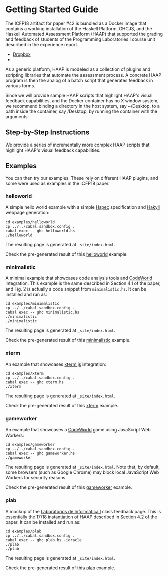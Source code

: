 # Getting Started Guide

The ICFP18 artifact for paper #42 is bundled as a Docker image that contains a working installation of the Haskell Platform, GHCJS, and the Haskell Automated Assessment Platform (HAAP) that supported the grading and feedback of students of the Programming Laboratories I course unit described in the experience report.

* [Dropbox]()
* 

As a generic platform, HAAP is modeled as a collection of plugins and scripting libraries that automate the assessment process.
A concrete HAAP program is then the analog of a batch script that generates feedback in various forms.

Since we will provide sample HAAP scripts that highlight HAAP's visual feedback capabilities, and the Docker container has no X window system, we recommend binding a directory in the host system, say ~/Desktop, to a path inside the container, say /Desktop, by running the container with the arguments:

## Step-by-Step Instructions

We provide a series of incrementally more complex HAAP scripts that highlight HAAP's visual feedback capabilities.

## Examples

You can then try our examples. These rely on different HAAP plugins, and some were used as examples in the ICFP18 paper.

### helloworld

A simple hello world example with a simple [Hspec](https://hspec.github.io/) specification and [Hakyll](https://jaspervdj.be/hakyll/) webpage generation:

```
cd examples/helloworld
cp ../../cabal.sandbox.config .
cabal exec -- ghc helloworld.hs
./helloworld
```

The resulting page is generated at `_site/index.html`.

Check the pre-generated result of this [helloworld](https://haslab.github.io/HAAP/examples/helloworld/site/index.html) example.

### minimalistic

A minimal example that showcases code analysis tools and [CodeWorld](https://github.com/google/codeworld) integration. This example is the same described in Section 4.1 of the paper, and Fig. 2 is actually a code snippet from `minimalistic.hs`. It can be installed and run as:

```
cd examples/minimalistic
cp ../../cabal.sandbox.config .
cabal exec -- ghc minimalistic.hs
./minimalistic
./minimalistic
```

The resulting page is generated at `_site/index.html`. 

Check the pre-generated result of this [minimalistic](https://haslab.github.io/HAAP/examples/minimalistic/site/index.html) example.

### xterm

An example that showcases [xterm.js](https://xtermjs.org/) integration:

```
cd examples/xterm
cp ../../cabal.sandbox.config .
cabal exec -- ghc xterm.hs
./xterm
```

The resulting page is generated at `_site/index.html`.

Check the pre-generated result of this [xterm](https://haslab.github.io/HAAP/examples/xterm/site/index.html) example.

### gameworker

An example that showcases a [CodeWorld](https://github.com/google/codeworld) game using JavaScript Web Workers:

```
cd examples/gameworker
cp ../../cabal.sandbox.config .
cabal exec -- ghc gameworker.hs
./gameworker
```

The resulting page is generated at `_site/index.html`.
Note that, by default, some browsers (such as Google Chrome) may block local JavaScript Web Workers for security reasons.

Check the pre-generated result of this [gameworker](https://haslab.github.io/HAAP/examples/gameworker/site/index.html) example.

### plab

A mockup of the [Laboratórios de Informática I](https://haslab.github.io/Teaching/LI1/) class feedback page. This is essentially the 17/18 instantiation of HAAP described in Section 4.2 of the paper. It can be installed and run as:

```
cd examples/plab
cp ../../cabal.sandbox.config .
cabal exec -- ghc plab.hs -ioracle
./plab
./plab
```

The resulting page is generated at `_site/index.html`.

Check the pre-generated result of this [plab](https://haslab.github.io/HAAP/examples/plab/site/index.html) example.


